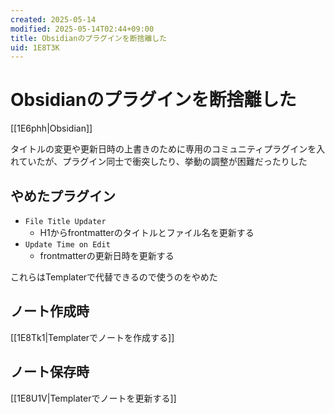 ```yaml
---
created: 2025-05-14
modified: 2025-05-14T02:44+09:00
title: Obsidianのプラグインを断捨離した
uid: 1E8T3K
---
```


# Obsidianのプラグインを断捨離した

[[1E6phh|Obsidian]]

タイトルの変更や更新日時の上書きのために専用のコミュニティプラグインを入れていたが、プラグイン同士で衝突したり、挙動の調整が困難だったりした

## やめたプラグイン

- `File Title Updater`
    - H1からfrontmatterのタイトルとファイル名を更新する
- `Update Time on Edit`
    - frontmatterの更新日時を更新する

これらはTemplaterで代替できるので使うのをやめた

## ノート作成時

[[1E8Tk1|Templaterでノートを作成する]]

## ノート保存時

[[1E8U1V|Templaterでノートを更新する]]